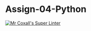 # Assign-04-Python
[![Mr Coxall's Super Linter](https://github.com/ICS3UC-Programming-ChanellaK/Assign-04-Python/workflows/Mr%20Coxall's%20Super%20Linter/badge.svg)](https://github.com/ICS3UC-Programming-ChanellaK/Assign-04-Python/actions/)
